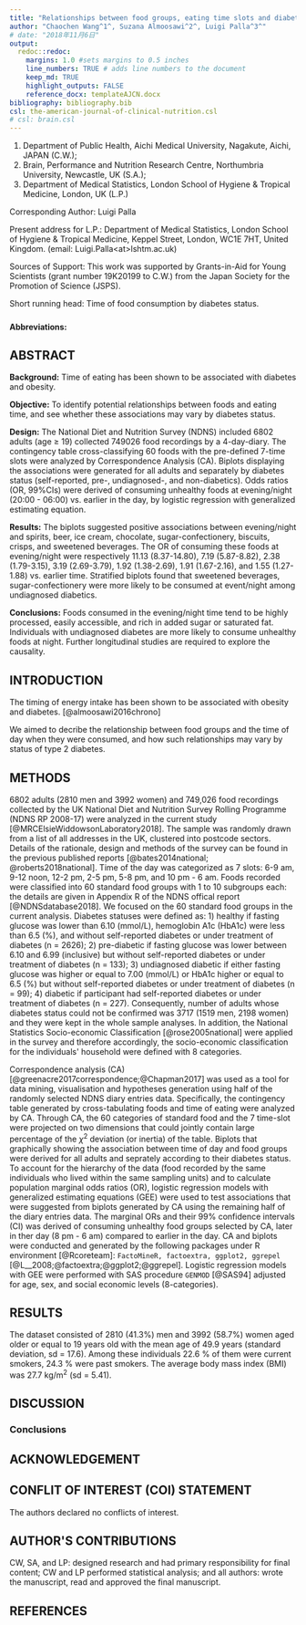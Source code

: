 ```yaml
---
title: "Relationships between food groups, eating time slots and diabetes status in adults from the UK National Diet and Nutrition Survey (2008–2017)"
author: "Chaochen Wang^1^, Suzana Almoosawi^2^, Luigi Palla^3^"
# date: "2018年11月6日"
output: 
  redoc::redoc:
    margins: 1.0 #sets margins to 0.5 inches
    line_numbers: TRUE # adds line numbers to the document
    keep_md: TRUE
    highlight_outputs: FALSE
    reference_docx: templateAJCN.docx
bibliography: bibliography.bib
csl: the-american-journal-of-clinical-nutrition.csl
# csl: brain.csl
---
```


<div class="redoc" id="redoc-codechunk-1">


</div>




<div class="redoc" id="redoc-codechunk-2">


</div>


1. Department of Public Health, Aichi Medical University, Nagakute, Aichi, JAPAN (C.W.);
3. Brain, Performance and Nutrition Research Centre, Northumbria University, Newcastle, UK (S.A.);
1. Department of Medical Statistics, London School of Hygiene & Tropical Medicine, London, UK (L.P.)

Corresponding Author: Luigi Palla

Present address for L.P.: Department of Medical Statistics, London School of Hygiene & Tropical Medicine, Keppel Street, London, WC1E 7HT, United Kingdom. (email: Luigi.Palla\<at\>lshtm.ac.uk)

Sources of Support: This work was supported by Grants-in-Aid for Young Scientists (grant number 19K20199 to C.W.) from the Japan Society for the Promotion of Science (JSPS).

Short running head: Time of food consumption by diabetes status.  

##### 

**Abbreviations:** 

<span class="redoc" id="redoc-htmlcomment-1"><!-- MLCA, multilevel latent class analysis; T2D, type 2 diabetes; CVD, cardiovascular disease; NDNS RP, National Diet and Nutrition Survey Rolling Programme; PHE, Public Health England; FSA, Food Standards Agency; PSU, primary sampling units; BMI, body mass index; WC, waist circumferences; HDL, high-density lipoprotein; LDL, low-density lipoprotein; TG, triglycerides; HbA1c, hemoglobin A1c; CI, confidence interval. --></span>


##### 

## ABSTRACT

**Background:** Time of eating has been shown to be associated with diabetes and obesity. 

**Objective:**  To identify potential relationships between foods and eating time, and see whether these associations may vary by diabetes status.

**Design:** The National Diet and Nutrition Survey (NDNS) included 6802 adults (age $\geqslant$ 19) collected 749026 food recordings by a 4-day-diary. The contingency table cross-classifying 60 foods with the pre-defined 7-time slots were analyzed by Correspondence Analysis (CA). Biplots displaying the associations were generated for all adults and separately by diabetes status (self-reported, pre-, undiagnosed-, and non-diabetics). Odds ratios (OR, 99%CIs) were derived of consuming unhealthy foods at evening/night (20:00 - 06:00) vs. earlier in the day, by logistic regression with generalized estimating equation.

**Results:** The biplots suggested positive associations between evening/night and spirits, beer, ice cream, chocolate, sugar-confectionery, biscuits, crisps, and sweetened beverages. The OR of consuming these foods at evening/night were respectively 11.13 (8.37-14.80), 7.19 (5.87-8.82), 2.38 (1.79-3.15), 3.19 (2.69-3.79), 1.92 (1.38-2.69), 1.91 (1.67-2.16), and 1.55 (1.27-1.88) vs. earlier time. Stratified biplots found that sweetened beverages, sugar-confectionery were more likely to be consumed at event/night among undiagnosed diabetics.

**Conclusions:** Foods consumed in the evening/night time tend to be highly processed, easily accessible, and rich in added sugar or saturated fat. Individuals with undiagnosed diabetes are more likely to consume unhealthy foods at night. Further longitudinal studies are required to explore the causality.


##### 

## INTRODUCTION

The timing of energy intake has been shown to be associated with obesity and diabetes. <span class="redoc" id="redoc-citation-1">[@almoosawi2016chrono]</span> 

We aimed to decribe the relationship between food groups and the time of day when they were consumed, and how such relationships may vary by status of type 2 diabetes.

## METHODS 


6802 adults (2810 men and 3992 women) and 749,026 food recordings collected by the UK National Diet and Nutrition Survey Rolling Programme (NDNS RP 2008-17) were analyzed in the current study <span class="redoc" id="redoc-citation-2">[@MRCElsieWiddowsonLaboratory2018]</span>. The sample was randomly drawn from a list of all addresses in the UK, clustered into postcode sectors. Details of the rationale, design and methods of the survey can be found in the previous published reports <span class="redoc" id="redoc-citation-3">[@bates2014national; @roberts2018national]</span>. Time of the day was categorized as 7 slots: 6-9 am, 9-12 noon, 12-2 pm, 2-5 pm, 5-8 pm, and 10 pm - 6 am. Foods recorded were classified into 60 standard food groups with 1 to 10 subgroups each: the details are given in Appendix R of the NDNS offical report <span class="redoc" id="redoc-citation-4">[@NDNSdatabase2018]</span>. We focused on the 60 standard food groups in the current analysis. Diabetes statuses were defined as: 1) healthy if fasting glucose was lower than 6.10 (mmol/L), hemoglobin A1c (HbA1c) were less than 6.5 (%), and without self-reported diabetes or under treatment of diabetes (n = 2626); 2) pre-diabetic if fasting glucose was lower between 6.10 and 6.99 (inclusive) but without self-reported diabetes or under treatment of diabetes (n = 133); 3) undiagnosed diabetic if either fasting glucose was higher or equal to 7.00 (mmol/L) or HbA1c higher or equal to 6.5 (%) but without self-reported diabetes or under treatment of diabetes (n = 99); 4) diabetic if participant had self-reported diabetes or under treatment of diabetes (n = 227). Consequently, number of adults whose diabetes status could not be confirmed was 3717 (1519 men, 2198 women) and they were kept in the whole sample analyses. In addition, the National Statistics Socio-economic Classification <span class="redoc" id="redoc-citation-5">[@rose2005national]</span> were applied in the survey and therefore accordingly, the socio-economic classification for the individuals' household were defined with 8 categories.

Correspondence analysis (CA) <span class="redoc" id="redoc-citation-6">[@greenacre2017correspondence;@Chapman2017]</span> was used as a tool for data mining, visualisation and hypotheses generation using half of the randomly selected NDNS diary entries data. Specifically, the contingency table generated by cross-tabulating foods and time of eating were analyzed by CA. Through CA, the 60 categories of standard food and the 7 time-slot were projected on two dimensions that could jointly contain large percentage of the $\chi^2$ deviation (or inertia) of the table. Biplots that graphically showing the association between time of day and food groups were derived for all adults and seprately according to their diabetes status. To account for the hierarchy of the data (food recorded by the same individuals who lived within the same sampling units) and to calculate population marginal odds ratios (OR), logistic regression models with generalized estimating equations (GEE) were used to test associations that were suggested from biplots generated by CA using the remaining half of the diary entries data. The marginal ORs and their 99% confidence intervals (CI) was derived of consuming unhealthy food groups selected by CA, later in ther day (8 pm - 6 am) compared to earlier in the day. CA and biplots were conducted and generated by the following packages under R environment <span class="redoc" id="redoc-citation-7">[@Rcoreteam]</span>: `FactoMineR, factoextra, ggplot2, ggrepel` <span class="redoc" id="redoc-citation-8">[@L__2008;@factoextra;@ggplot2;@ggrepel]</span>. Logistic regression models with GEE were performed with SAS procedure `GENMOD` <span class="redoc" id="redoc-citation-9">[@SAS94]</span> adjusted for age, sex, and social economic levels (8-categories). 

## RESULTS

The dataset consisted of 2810 (41.3%) men and 3992 (58.7%) women aged older or equal to 19 years old with the mean age of 49.9 years (standard deviation, sd = 17.6). Among these individuals 22.6 % of them were current smokers, 24.3 % were past smokers. The average body mass index (BMI) was 27.7 kg/m$^2$ (sd = 5.41). 
 

## DISCUSSION 


### Conclusions


## ACKNOWLEDGEMENT 

## CONFLIT OF INTEREST (COI) STATEMENT
The authors declared no conflicts of interest.

## AUTHOR'S CONTRIBUTIONS

CW, SA, and LP: designed research and had primary responsibility for final content; CW and LP performed statistical analysis; and all authors: wrote the manuscript, read and approved the final manuscript.

#####

## REFERENCES



